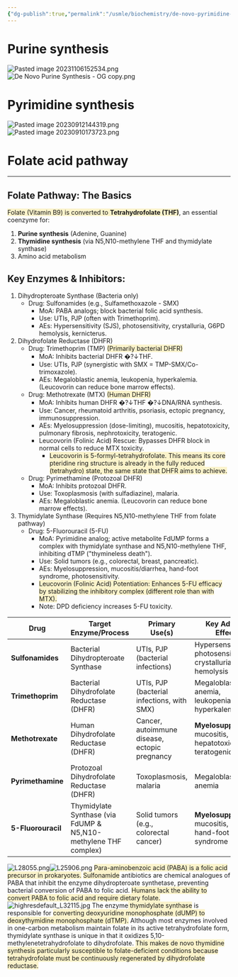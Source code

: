 ```yaml
---
{"dg-publish":true,"permalink":"/usmle/biochemistry/de-novo-pyrimidine-and-purine-synthesis/","tags":["t1"]}
---
```


# Purine synthesis
![Pasted image 20231106152534.png](/img/user/appendix/Pasted%20image%2020231106152534.png)![De Novo Purine Synthesis - OG copy.png](/img/user/appendix/De%20Novo%20Purine%20Synthesis%20-%20OG%20copy.png)
# Pyrimidine synthesis
![Pasted image 20230912144319.png](/img/user/appendix/Pasted%20image%2020230912144319.png)
![Pasted image 20230910173723.png](/img/user/appendix/Pasted%20image%2020230910173723.png)
# Folate acid pathway
---
## **Folate Pathway: The Basics**

<span style="background:rgba(240, 200, 0, 0.2)">Folate (Vitamin B9) is converted to **Tetrahydrofolate (THF)**</span>, an essential coenzyme for:

1. **Purine synthesis** (Adenine, Guanine)
2. **Thymidine synthesis** (via N5,N10-methylene THF and thymidylate synthase)
3. Amino acid metabolism
## **Key Enzymes & Inhibitors:**

1. Dihydropteroate Synthase (Bacteria only)
	* Drug: Sulfonamides (e.g., Sulfamethoxazole - SMX)
		* MoA: PABA analogs; block bacterial folic acid synthesis.
		* Use: UTIs, PJP (often with Trimethoprim).
		* AEs: Hypersensitivity (SJS), photosensitivity, crystalluria, G6PD hemolysis, kernicterus.
2. Dihydrofolate Reductase (DHFR)
	* Drug: Trimethoprim (TMP) <span style="background:rgba(240, 200, 0, 0.2)">(Primarily bacterial DHFR)</span>
		* MoA: Inhibits bacterial DHFR �?$\downarrow$THF.
		* Use: UTIs, PJP (synergistic with SMX = TMP-SMX/Co-trimoxazole).
		* AEs: Megaloblastic anemia, leukopenia, hyperkalemia. (Leucovorin can reduce bone marrow effects).
	* Drug: Methotrexate (MTX) <span style="background:rgba(240, 200, 0, 0.2)">(Human DHFR)</span>
		* MoA: Inhibits human DHFR �?$\downarrow$THF �?$\downarrow$DNA/RNA synthesis.
		* Use: Cancer, rheumatoid arthritis, psoriasis, ectopic pregnancy, immunosuppression.
		* AEs: Myelosuppression (dose-limiting), mucositis, hepatotoxicity, pulmonary fibrosis, nephrotoxicity, teratogenic.
		* Leucovorin (Folinic Acid) Rescue: Bypasses DHFR block in normal cells to reduce MTX toxicity.
			* <span style="background:rgba(240, 200, 0, 0.2)">Leucovorin is 5-formyl-tetrahydrofolate. This means its core pteridine ring structure is already in the fully reduced (tetrahydro) state, the same state that DHFR aims to achieve.</span>
	* Drug: Pyrimethamine (Protozoal DHFR)
		* MoA: Inhibits protozoal DHFR.
		* Use: Toxoplasmosis (with sulfadiazine), malaria.
		* AEs: Megaloblastic anemia. (Leucovorin can reduce bone marrow effects).
3. Thymidylate Synthase (Requires N5,N10-methylene THF from folate pathway)
	* Drug: 5-Fluorouracil (5-FU)
		* MoA: Pyrimidine analog; active metabolite FdUMP forms a complex with thymidylate synthase and N5,N10-methylene THF, inhibiting dTMP ("thymineless death").
		* Use: Solid tumors (e.g., colorectal, breast, pancreatic).
		* AEs: Myelosuppression, mucositis/diarrhea, hand-foot syndrome, photosensitivity.
		* <span style="background:rgba(240, 200, 0, 0.2)">Leucovorin (Folinic Acid) Potentiation: Enhances 5-FU efficacy by stabilizing the inhibitory complex (different role than with MTX).</span>
		* Note: DPD deficiency increases 5-FU toxicity.


| **Drug**           | **Target Enzyme/Process**                                       | **Primary Use(s)**                            | **Key Adverse Effects**                                          | **Leucovorin Interaction**            |
| ------------------ | --------------------------------------------------------------- | --------------------------------------------- | ---------------------------------------------------------------- | ------------------------------------- |
| **Sulfonamides**   | Bacterial Dihydropteroate Synthase                              | UTIs, PJP (bacterial infections)              | Hypersensitivity, photosensitivity, crystalluria, G6PD hemolysis | N/A                                   |
| **Trimethoprim**   | Bacterial Dihydrofolate Reductase (DHFR)                        | UTIs, PJP (bacterial infections, with SMX)    | Megaloblastic anemia, leukopenia, hyperkalemia                   | Rescue (bone marrow)                  |
| **Methotrexate**   | Human Dihydrofolate Reductase (DHFR)                            | Cancer, autoimmune disease, ectopic pregnancy | **Myelosuppression**, mucositis, hepatotoxicity, teratogenic     | **Rescue** (reduces toxicity)         |
| **Pyrimethamine**  | Protozoal Dihydrofolate Reductase (DHFR)                        | Toxoplasmosis, malaria                        | Megaloblastic anemia                                             | Rescue (bone marrow)                  |
| **5-Fluorouracil** | Thymidylate Synthase (via FdUMP & N5,N10-methylene THF complex) | Solid tumors (e.g., colorectal cancer)        | **Myelosuppression**, mucositis, diarrhea, hand-foot syndrome    | **Potentiation** (increases efficacy) |

![L28055.png](/img/user/appendix/L28055.png)![L25906.png](/img/user/appendix/L25906.png)
<span style="background:rgba(240, 200, 0, 0.2)">Para-aminobenzoic acid (PABA) is a folic acid precursor in prokaryotes.</span>  <span style="background:rgba(240, 200, 0, 0.2)">Sulfonamide</span> antibiotics are chemical analogues of PABA that inhibit the enzyme dihydropteroate synthetase, preventing bacterial conversion of PABA to folic acid.  <span style="background:rgba(240, 200, 0, 0.2)">Humans lack the ability to convert PABA to folic acid and require dietary folate.</span>
![highresdefault_L32115.jpg](/img/user/appendix/highresdefault_L32115.jpg)
The enzyme<span style="background:rgba(240, 200, 0, 0.2)"> thymidylate synthase</span> is responsible for <span style="background:rgba(240, 200, 0, 0.2)">converting deoxyuridine monophosphate (dUMP) to deoxythymidine monophosphate (dTMP).</span>  Although most enzymes involved in one-carbon metabolism maintain folate in its active tetrahydrofolate form, thymidylate synthase is unique in that it oxidizes 5,10-methylenetetrahydrofolate to dihydrofolate.  <span style="background:rgba(240, 200, 0, 0.2)">This makes de novo thymidine synthesis particularly susceptible to folate-deficient conditions because tetrahydrofolate must be continuously regenerated by dihydrofolate reductase.</span>

